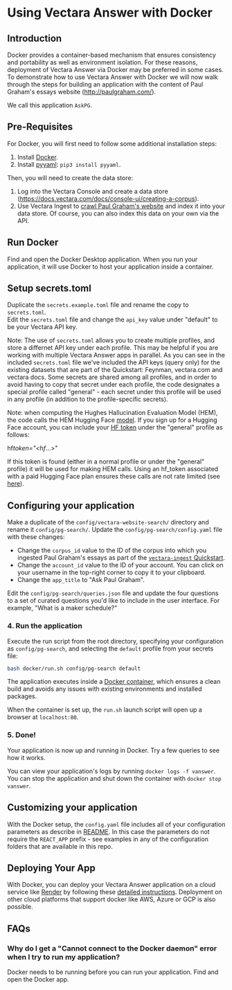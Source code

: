 # Using Vectara Answer with Docker

## Introduction

Docker provides a container-based mechanism that ensures consistency and portability as well as environment isolation. For these reasons, deployment of Vectara Answer via Docker may be preferred in some cases.<br>
To demonstrate how to use Vectara Answer with Docker we will now walk through the steps for building an application with the content of Paul Graham's essays website (http://paulgraham.com/).

We call this application `AskPG`.

## Pre-Requisites

For Docker, you will first need to follow some additional installation steps:

1. Install [Docker](https://docs.docker.com/engine/install/).
2. Install [pyyaml](https://pypi.org/project/PyYAML/): `pip3 install pyyaml`.

Then, you will need to create the data store:

1. Log into the Vectara Console and create a data store (https://docs.vectara.com/docs/console-ui/creating-a-corpus).
2. Use Vectara Ingest to [crawl Paul Graham's website](https://github.com/vectara/vectara-ingest#quickstart) and index it into your data store. Of course, you can also index this data on your own via the API.

## Run Docker

Find and open the Docker Desktop application. When you run your application, it will use Docker to host your application inside a container.

## Setup secrets.toml

Duplicate the `secrets.example.toml` file and rename the copy to `secrets.toml`. <br>Edit the `secrets.toml` file and change the `api_key` value under "default" to be your Vectara API key.

Note: The use of `secrets.toml` allows you to create multiple profiles, and store a differnet API key under each profile. This may be helpful if you are working with multiple Vectara Answer apps in parallel. As you can see in the included `secrets.toml` file we've included the API keys (query only) for the existing datasets that are part of the Quickstart: Feynman, vectara.com and vectara docs. Some secrets are shared among all profiles, and in order to avoid having to copy that secret under each profile, the code designates a special profile called "general" - each secret under this profile will be used in any profile (in addition to the profile-specific secrets).

Note: when computing the Hughes Hallucination Evaluation Model (HEM), the code calls the HEM Hugging Face [model](https://huggingface.co/vectara/hallucination_evaluation_model). If you sign up for a Hugging Face account, you can include your [HF token](https://huggingface.co/docs/hub/security-tokens) under the "general" profile as follows:

hf*token="<hf*...>"

If this token is found (either in a normal profile or under the "general" profile) it will be used for making HEM calls. Using an hf_token associated with a paid Hugging Face plan ensures these calls are not rate limited (see [here](https://huggingface.co/docs/api-inference/faq)).

## Configuring your application

Make a duplicate of the `config/vectara-website-search/` directory and rename it `config/pg-search/`. Update the `config/pg-search/config.yaml` file with these changes:

- Change the `corpus_id` value to the ID of the corpus into which you ingested Paul Graham's essays as part of the [`vectara-ingest` Quickstart](https://github.com/vectara/vectara-ingest/blob/main/README.md#quickstart).
- Change the `account_id` value to the ID of your account. You can click on your username in the top-right corner to copy it to your clipboard.
- Change the `app_title` to "Ask Paul Graham".

Edit the `config/pg-search/queries.json` file and update the four questions to a set of curated questions you'd like to include in the user interface.
For example, "What is a maker schedule?"

### 4. Run the application

Execute the run script from the root directory, specifying your configuration as `config/pg-search`, and selecting the `default` profile from your secrets file:

```sh
bash docker/run.sh config/pg-search default
```

The application executes inside a [Docker container](https://www.docker.com/resources/what-container/), which ensures a clean build and avoids any issues with existing environments and installed packages.

When the container is set up, the `run.sh` launch script will open up a browser at `localhost:80`.

### 5. Done!

Your application is now up and running in Docker. Try a few queries to see how it works.

You can view your application's logs by running `docker logs -f vanswer`. You can stop the application and shut down the container with `docker stop vanswer`.

## Customizing your application

With the Docker setup, the `config.yaml` file includes all of your configuration parameters as describe in [README](README.md). In this case the parameters do not require the `REACT_APP` prefix - see examples in any of the configuration folders that are available in this repo.

## Deploying Your App

With Docker, you can deploy your Vectara Answer application on a cloud service like [Render](https://render.com/) by following these [detailed instructions](HOSTING.md). Deployment on other cloud platforms that support docker like AWS, Azure or GCP is also possible.

## FAQs

### Why do I get a "Cannot connect to the Docker daemon" error when I try to run my application?

Docker needs to be running before you can run your application. Find and open the Docker app.
